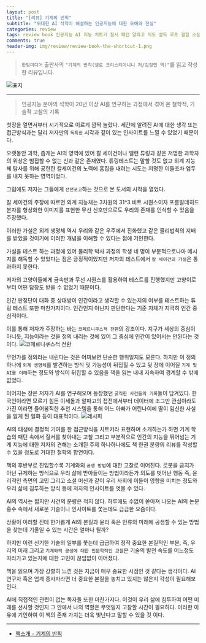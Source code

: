 ```yaml
---  
layout: post  
title: "[리뷰] 기계의 반칙"  
subtitle: "위대한 AI 석학이 해설하는 인공지능에 대한 오해와 진실"  
categories: review  
tags: review book 인공지능 AI 지능 치트키 질서 패턴 알파고 의도 설득 루프 결함 소셜 머신 규제     
comments: true  
header-img: img/review/review-book-the-shortcut-1.png
---  
```

  
> `한빛미디어` 출판사의 `"기계의 반칙(넬로 크리스티아니니 저/김정민 역)"`를 읽고 작성한 리뷰입니다.  

![표지](https://theorydb.github.io/assets/img/review/review-book-the-shortcut-1.png)  

---

> 인공지능 분야의 석학이 20년 이상 AI를 연구하는 과정에서 겪어 온 철학적, 기술적 고찰의 기록

첫장을 열면서부터 시기적으로 이르게 깜짝 놀랐다. 세간에 알려진 AI에 대한 생각 또는 접근방식과는 달리 저자만의 `독특한` 시각과 깊이 있는 인사이트를 느낄 수 있었기 때문이다. 

오랫동안 과학, 좁게는 AI의 영역에 있어 칼 세이건이나 엘런 튜링과 같은 저명한 과학자의 위상은 범접할 수 없는 신과 같은 존재였다. 튜링테스트는 말할 것도 없고 외계 지능체 탐사를 위해 공헌한 칼세이건의 노력에 흠집을 내려는 시도는 저명한 이들조차 엄두를 내지 못하는 영역이었다. 

그럼에도 저자는 그들에게 `선전포고`하는 것으로 본 도서의 시작을 열었다.

칼 세이건의 주장에 따르면 외계 지능체는 3차원의 31^3 비트 시퀀스이자 포름알데히드 분자를 형상화한 이미지를 표현한 무선 신호만으로도 우리의 존재를 인식할 수 있음을 주장했다.

이러한 가설은 외계 생명체 역시 우리와 같은 우주에서 진화했고 같은 물리법칙의 지배를 받았을 것이기에 이러한 개념을 이해할 수 있다는 점에 기인한다.

가설을 테스트 하는 과정에 있어 물리학 박사 과정의 학생 네 명이 부분적으로나마 메시지를 해독할 수 있었다는 점은 긍정적이었지만 저자의 테스트에서 `칼 세이건의 가설`은 통과하지 못한다. 

저자의 고양이들에게 금속판과 무선 시퀀스를 활용하여 테스트를 진행했지만 고양이로 부터 어떤 답장도 받을 수 없었기 때문이다. 

인간 판정단이 대화 중 상대방이 인간이라고 생각할 수 있는지의 여부를 테스트하는 튜링 테스트 또한 마찬가지이다. 인간인지 아닌지 판단한다는 기준 자체가 지극히 인간 중심적이다.

이를 통해 저자가 주장하는 바는 `코페르니쿠스적 전환`의 강조이다. 지구가 세상의 중심이 아니듯, 지능이라는 것을 정의 내리는 것에 있어 그 중심에 인간이 있어서는 안된다는 것이다. 
![코페르니쿠스적 전환](https://theorydb.github.io/assets/img/review/review-book-the-shortcut-2.png)  

무언가를 정의라는 내린다는 것은 어찌보면 단순한 행위일지도 모른다. 하지만 이 정의 하나에 `외계 생명체`를 발견하는 방식 및 가능성이 뒤집힐 수 있고 뒷 장에 이어질 `기계 및 AI를 이해`하는 정도와 방식이 뒤집힐 수 있음을 책을 읽는 내내 지속하여 경계할 수 밖에 없었다.

이어지는 장은 저자가 AI를 연구해오며 등장했던 `굵직한 사건들의 기록`들이 담겨있다. 한국인이라면 모르기 힘든 이세돌과 알파고의 접전에서부터 데이터에 조그만 관심이라도 가진 이라면 들어봄직한 추천 시스템을 통해 어느 아빠가 어린나이에 딸이 임신한 사실을 알게 된 일화 등이 대표적이다. 
![레시피](https://theorydb.github.io/assets/img/review/review-book-the-shortcut-3.png)  

AI의 태생에 결정적 기여를 한 접근방식을 치트키라 표현하며 소개하는가 하면 기계 학습의 패턴 속에서 질서를 찾아내는 고찰 그리고 부분적으로 인간의 지능을 뛰어넘는 기계 지능에 대한 저자의 견해는 소개된 주제 하나하나에도 책 한권 분량의 리뷰를 작성할 수 있을 정도로 거대한 철학의 향연이다. 

책의 후반부로 진입할수록 기계와의 `공생 방법`에 대한 고찰로 이어진다. 로봇을 금지가 아닌 규제하는 방식으로 우리 삶에 받아들이는 방법이라든가 의도를 벗어난 행동 즉, 윤리적인 측면의 고민 그리고 소셜 머신과 같이 우리 사회에 이들이 영향을 미치는 정도와 우리 삶에 침투하는 방식 등에 저자의 인사이트를 엿볼 수 있다.

AI의 역사는 짧지만 사건의 분량은 적지 않다. 하루에도 수없이 쏟아져 나오는 AI의 논문 홍수 속에서 새로운 기술이나 인사이트를 쫓는데도 급급한 요즘이다. 

상황이 이러할 진데 한가롭게 AI의 본질과 윤리 혹은 인류의 미래에 공생할 수 있는 방법을 찾는데 기울일 수 있는 시간은 얼마나 될까?

하지만 이런 신기한 기술의 일부를 쫓는데 급급하여 정작 중요한 본질적인 부분, 즉, 우리의 미래 그리고 `기계와의 공생에 대한 인문학적인 고찰`은 기술의 발전 속도를 어느정도 따라가고 있는지에 대한 고민이 끊임없이 이어졌다.

책을 읽으며 가장 강렬히 느낀 것은 지금이 매우 중요한 시점인 것 같다는 생각이다. AI 연구자 혹은 업계 종사자라면 더 중요한 본질을 놓치고 있지는 않은지 각성이 필요해보인다. 

AI에 직접적인 관련이 없는 독자들 또한 마찬가지다. 이것이 우리 삶에 침투하여 어떤 미래를 선사할 것인지 그 안에서 나의 역할은 무엇일지 고찰할 시간이 필요하다. 이러한 이유에 기인하여 이 책의 존재 가치는 더욱 빛난다고 말할 수 있을 것 이다.

---

* [책소개 - 기계의 반칙](https://www.yes24.com/Product/Goods/123858720)

